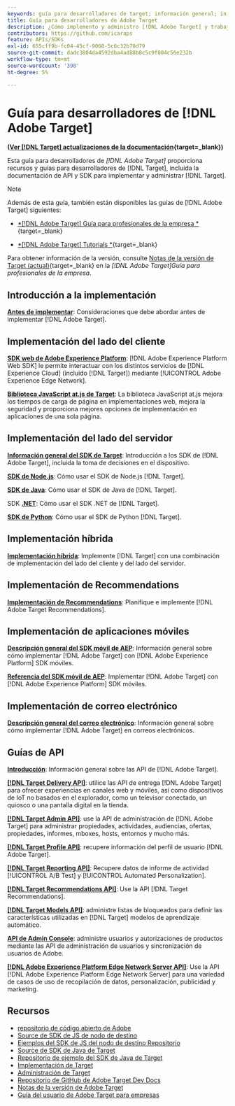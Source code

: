 ```yaml
---
keywords: guía para desarrolladores de target; información general; inicio
title: Guía para desarrolladores de Adobe Target
description: ¿Cómo implemento y administro [!DNL Adobe Target] y trabajo con sus API y SDK?
contributors: https://github.com/icaraps
feature: APIs/SDKs
exl-id: 655cff9b-fc04-45cf-9068-5c6c32b70d79
source-git-commit: dadc3804da4592dba4ad88b8c5c9f804c56e232b
workflow-type: tm+mt
source-wordcount: '398'
ht-degree: 5%

---
```


# Guía para desarrolladores de [!DNL Adobe Target]

**([Ver [!DNL Target] actualizaciones de la documentación](https://experienceleague.adobe.com/docs/target/using/release-notes/doc-change.html?lang=es){target=_blank})**

Esta guía para desarrolladores de *[!DNL Adobe Target]* proporciona recursos y guías para desarrolladores de [!DNL Target], incluida la documentación de API y SDK para implementar y administrar [!DNL Target].

>[!NOTE]
>
>Además de esta guía, también están disponibles las guías de [!DNL Adobe Target] siguientes:
>
>* [*[!DNL Adobe Target] Guía para profesionales de la empresa *](https://experienceleague.adobe.com/docs/target/using/target-home.html?lang=es){target=_blank}
>
>* [*[!DNL Adobe Target] Tutorials *](https://experienceleague.adobe.com/docs/target-learn/tutorials/overview.html?lang=es){target=_blank}
>
>Para obtener información de la versión, consulte [Notas de la versión de Target (actual)](https://experienceleague.adobe.com/docs/target/using/release-notes/release-notes.html?lang=es){target=_blank} en la *[!DNL Adobe Target]Guía para profesionales de la empresa*.

## Introducción a la implementación

**[Antes de implementar](/help/dev/before-implement/considerations-before-you-implement-target.md)**: Consideraciones que debe abordar antes de implementar [!DNL Adobe Target].

## Implementación del lado del cliente

[**SDK web de Adobe Experience Platform**](/help/dev/implement/client-side/aep-web-sdk.md): [!DNL Adobe Experience Platform Web SDK] le permite interactuar con los distintos servicios de [!DNL Experience Cloud] (incluido [!DNL Target]) mediante [!UICONTROL Adobe Experience Edge Network].

[**Biblioteca JavaScript at.js de Target**](/help/dev/implement/client-side/overview.md): La biblioteca JavaScript at.js mejora los tiempos de carga de página en implementaciones web, mejora la seguridad y proporciona mejores opciones de implementación en aplicaciones de una sola página.

## Implementación del lado del servidor

[**Información general del SDK de Target**](implement/server-side/server-side-overview.md): Introducción a los SDK de [!DNL Adobe Target], incluida la toma de decisiones en el dispositivo.

[**SDK de Node.js**](implement/server-side/node-js/overview.md): Cómo usar el SDK de Node.js [!DNL Target].

[**SDK de Java**](implement/server-side/java/overview.md): Cómo usar el SDK de Java de [!DNL Target].

SDK [**.NET**](implement/server-side/net/overview.md): Cómo usar el SDK .NET de [!DNL Target].

[**SDK de Python**](implement/server-side/python/overview.md): Cómo usar el SDK de Python [!DNL Target].

## Implementación híbrida

[**Implementación híbrida**](implement/hybrid/hybrid-overview.md): Implemente [!DNL Target] con una combinación de implementación del lado del cliente y del lado del servidor.

## Implementación de Recommendations

[**Implementación de Recommendations**](implement/recommendations/recommendations.md): Planifique e implemente [!DNL Adobe Target Recommendations].

## Implementación de aplicaciones móviles

[**Descripción general del SDK móvil de AEP**](implement/mobile/overview.md): Información general sobre cómo implementar [!DNL Adobe Target] con [!DNL Adobe Experience Platform] SDK móviles.

[**Referencia del SDK móvil de AEP**](https://developer.adobe.com/client-sdks/documentation/): Implementar [!DNL Adobe Target] con [!DNL Adobe Experience Platform] SDK móviles.

## Implementación de correo electrónico

[**Descripción general del correo electrónico**](implement/email/overview.md): Información general sobre cómo implementar [!DNL Adobe Target] en correos electrónicos.

## Guías de API

[**Introducción**](before-administer/target-api-overview.md): Información general sobre las API de [!DNL Adobe Target].

[**[!DNL Target Delivery API]**](/help/dev/implement/delivery-api/overview.md): utilice las API de entrega [!DNL Adobe Target] para ofrecer experiencias en canales web y móviles, así como dispositivos de IoT no basados en el explorador, como un televisor conectado, un quiosco o una pantalla digital en la tienda.

[**[!DNL Target Admin API]**](administer/admin-api/admin-api-overview-new.md): use la API de administración de [!DNL Adobe Target] para administrar propiedades, actividades, audiencias, ofertas, propiedades, informes, mboxes, hosts, entornos y mucho más.

[**[!DNL Target Profile API]**](/help/dev/administer/profile-api/profiles-api.md): recupere información del perfil de usuario [!DNL Adobe Target].

[**[!DNL Target Reporting API]**](https://developer.adobe.com/target/administer/admin-api/#tag/Reports): Recupere datos de informe de actividad [!UICONTROL A/B Test] y [!UICONTROL Automated Personalization].

[**[!DNL Target Recommendations API]**](https://developer.adobe.com/target/administer/recommendations-api/): Use la API [!DNL Target Recommendations].

[**[!DNL Target Models API]**](administer/models-api/models-api-overview.md): administre listas de bloqueados para definir las características utilizadas en [!DNL Target] modelos de aprendizaje automático.

[**API de Admin Console**](https://developer.adobe.com/umapi/): administre usuarios y autorizaciones de productos mediante las API de administración de usuarios y sincronización de usuarios de Adobe.

[**[!DNL Adobe Experience Platform Edge Network Server API]**](https://experienceleague.adobe.com/docs/experience-platform/edge-network-server-api/overview.html?lang=es): Use la API [!DNL Adobe Experience Platform Edge Network Server] para una variedad de casos de uso de recopilación de datos, personalización, publicidad y marketing.

## Recursos

* [repositorio de código abierto de Adobe](https://github.com/adobe)
* [Source de SDK de JS de nodo de destino](https://github.com/adobe/target-nodejs-sdk)
* [Ejemplos del SDK de JS del nodo de destino Repositorio](https://github.com/adobe/target-nodejs-sdk-samples)
* [Source de SDK de Java de Target](https://github.com/adobe/target-java-sdk)
* [Repositorio de ejemplo del SDK de Java de Target](https://github.com/adobe/target-java-sdk-samples)
* [Implementación de Target](./before-implement/prepare-to-implement-target.md)
* [Administración de Target](./before-administer/target-api-overview.md)
* [Repositorio de GitHub de Adobe Target Dev Docs](https://github.com/AdobeDocs/target-developers)
* [Notas de la versión de Adobe Target](https://experienceleague.adobe.com/docs/target/using/release-notes/release-notes.html?lang=es)
* [Guía del usuario de Adobe Target para empresas](https://experienceleague.adobe.com/docs/target/using/target-home.html?lang=es)

